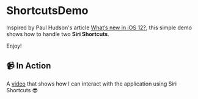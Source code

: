 # ShortcutsDemo

Inspired by Paul Hudson's article [What’s new in iOS 12?](https://www.hackingwithswift.com/articles/121/whats-new-in-ios-12),
this simple demo shows how to handle two **Siri Shortcuts**.

Enjoy!

## 📹 In Action

A [video](https://vimeo.com/273785916) that shows how I can interact with the application using Siri Shortcuts 😎
